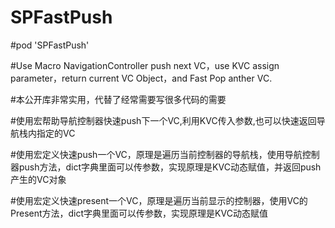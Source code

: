# SPFastPush

#pod 'SPFastPush'                 

#Use Macro NavigationController push next VC，use KVC assign parameter，return current VC Object，and Fast Pop anther VC.

#本公开库非常实用，代替了经常需要写很多代码的需要

#使用宏帮助导航控制器快速push下一个VC,利用KVC传入参数,也可以快速返回导航栈内指定的VC

#使用宏定义快速push一个VC，原理是遍历当前控制器的导航栈，使用导航控制器push方法，dict字典里面可以传参数，实现原理是KVC动态赋值，并返回push产生的VC对象

#使用宏定义快速present一个VC，原理是遍历当前显示的控制器，使用VC的 Present方法，dict字典里面可以传参数，实现原理是KVC动态赋值

